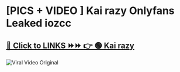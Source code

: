 
 # [PICS + VIDEO ] Kai razy Onlyfans Leaked iozcc

## <h2><a href="https://clipsfans.com/Kai_razy&ref=git">🔗 Click to LINKS ⏩⏩ 👉 🟢 Kai razy </a></h2>

<a href="https://clipsfans.com/Kai_razy&ref=git" rel="nofollow" data-target="animated-image.originalLink"><img src="https://i.ibb.co.com/xMMVF88/686577567.gif" alt="Viral Video Original" style="max-width: 100%; display: inline-block;" data-target="animated-image.originalImage"></a>

